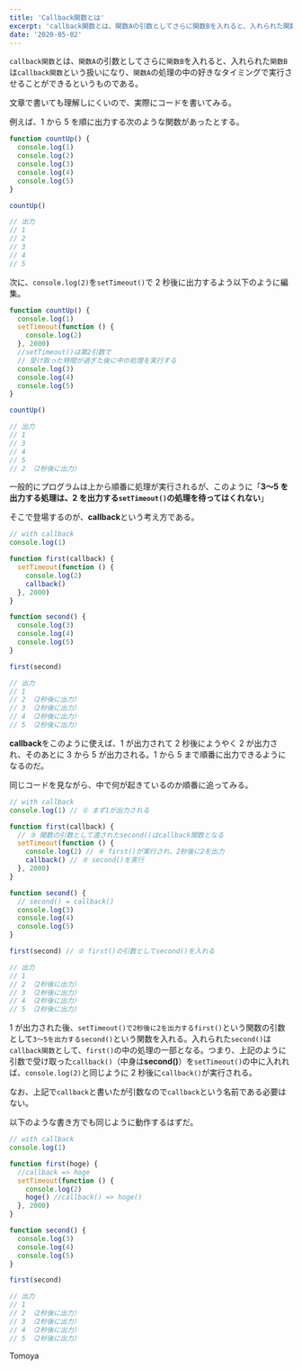 ```yaml
---
title: 'Callback関数とは'
excerpt: 'callback関数とは、関数Aの引数としてさらに関数Bを入れると、入れられた関数Bはcallback関数という扱いになり、関数Aの処理の中の好きなタイミングで実行させることができるというものである...'
date: '2020-05-02'
---
```


`callback関数`とは、`関数A`の引数としてさらに`関数B`を入れると、入れられた`関数B`は`callback関数`という扱いになり、`関数A`の処理の中の好きなタイミングで実行させることができるというものである。

文章で書いても理解しにくいので、実際にコードを書いてみる。

例えば、1 から 5 を順に出力する次のような関数があったとする。

```js
function countUp() {
  console.log(1)
  console.log(2)
  console.log(3)
  console.log(4)
  console.log(5)
}

countUp()

// 出力
// 1
// 2
// 3
// 4
// 5
```

次に、`console.log(2)`を`setTimeout()`で 2 秒後に出力するよう以下のように編集。

```js
function countUp() {
  console.log(1)
  setTimeout(function () {
    console.log(2)
  }, 2000)
  //setTimeout()は第2引数で
  // 受け取った時間が過ぎた後に中の処理を実行する
  console.log(3)
  console.log(4)
  console.log(5)
}

countUp()

// 出力
// 1
// 3
// 4
// 5
// 2 （2秒後に出力）
```

一般的にプログラムは上から順番に処理が実行されるが、このように「**3〜5 を出力する処理は、2 を出力する`setTimeout()`の処理を待ってはくれない**」

そこで登場するのが、**callback**という考え方である。

```js
// with callback
console.log(1)

function first(callback) {
  setTimeout(function () {
    console.log(2)
    callback()
  }, 2000)
}

function second() {
  console.log(3)
  console.log(4)
  console.log(5)
}

first(second)

// 出力
// 1
// 2 （2秒後に出力）
// 3 （2秒後に出力）
// 4 （2秒後に出力）
// 5 （2秒後に出力）
```

**callback**をこのように使えば、1 が出力されて 2 秒後にようやく 2 が出力され、そのあとに 3 から 5 が出力される。1 から 5 まで順番に出力できるようになるのだ。

同じコードを見ながら、中で何が起きているのか順番に追ってみる。

```js
// with callback
console.log(1) // ① まず1が出力される

function first(callback) {
  // ③ 関数の引数として渡されたsecond()はcallback関数となる
  setTimeout(function () {
    console.log(2) // ④ first()が実行され、2秒後に2を出力
    callback() // ⑤ second()を実行
  }, 2000)
}

function second() {
  // second() = callback()
  console.log(3)
  console.log(4)
  console.log(5)
}

first(second) // ② first()の引数としてsecond()を入れる

// 出力
// 1
// 2 （2秒後に出力）
// 3 （2秒後に出力）
// 4 （2秒後に出力）
// 5 （2秒後に出力）
```

1 が出力された後、`setTimeout()で2秒後に2を出力するfirst()`という関数の引数として`3〜5を出力するsecond()`という関数を入れる。入れられた`second()`は`callback関数`として、`first()`の中の処理の一部となる。つまり、上記のように引数で受け取った`callback()`（中身は**second()**）を`setTimeout()`の中に入れれば、`console.log(2)`と同じように 2 秒後に`callback()`が実行される。

なお、上記で`callback`と書いたが引数なので`callback`という名前である必要はない。

以下のような書き方でも同じように動作するはずだ。

```js
// with callback
console.log(1)

function first(hoge) {
  //callback => hoge
  setTimeout(function () {
    console.log(2)
    hoge() //callback() => hoge()
  }, 2000)
}

function second() {
  console.log(3)
  console.log(4)
  console.log(5)
}

first(second)

// 出力
// 1
// 2 （2秒後に出力）
// 3 （2秒後に出力）
// 4 （2秒後に出力）
// 5 （2秒後に出力）
```

Tomoya
